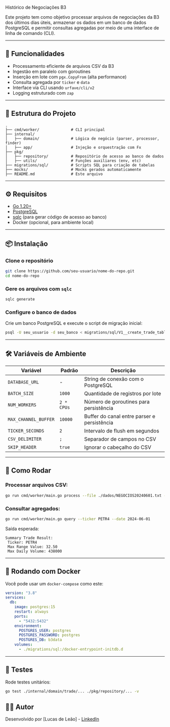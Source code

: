 Histórico de Negociações B3

Este projeto tem como objetivo processar arquivos de negociações da B3 dos últimos dias úteis, armazenar os dados em um banco de dados PostgreSQL e permitir consultas agregadas por meio de uma interface de linha de comando (CLI).

---

## 🚀 Funcionalidades

- Processamento eficiente de arquivos CSV da B3
- Ingestão em paralelo com goroutines
- Inserção em lote com `pgx.CopyFrom` (alta performance)
- Consulta agregada por `ticker` e `data`
- Interface via CLI usando `urfave/cli/v2`
- Logging estruturado com `zap`

---

## 🧱 Estrutura do Projeto

```
.
├── cmd/worker/              # CLI principal
├── internal/
│   ├── domain/              # Lógica de negócio (parser, processor, finder)
│   ├── app/                 # Injeção e orquestração com Fx
├── pkg/
│   ├── repository/          # Repositório de acesso ao banco de dados
│   ├── utils/               # Funções auxiliares (env, etc)
├── migrations/sql/          # Scripts SQL para criação de tabelas
├── mocks/                   # Mocks gerados automaticamente
├── README.md                # Este arquivo
```

---

## ⚙️ Requisitos

- [Go 1.20+](https://golang.org/)
- [PostgreSQL](https://www.postgresql.org/)
- [sqlc](https://sqlc.dev/) (para gerar código de acesso ao banco)
- Docker (opcional, para ambiente local)

---

## 📦 Instalação

### Clone o repositório

```bash
git clone https://github.com/seu-usuario/nome-do-repo.git
cd nome-do-repo
```

### Gere os arquivos com `sqlc`

```bash
sqlc generate
```

### Configure o banco de dados

Crie um banco PostgreSQL e execute o script de migração inicial:

```bash
psql -U seu_usuario -d seu_banco < migrations/sql/V1__create_trade_table.sql
```

---

## 🛠️ Variáveis de Ambiente

| Variável             | Padrão           | Descrição                                      |
|----------------------|------------------|-----------------------------------------------|
| `DATABASE_URL`       | -                | String de conexão com o PostgreSQL            |
| `BATCH_SIZE`         | `1000`           | Quantidade de registros por lote              |
| `NUM_WORKERS`        | `2 * CPUs`       | Número de goroutines para persistência        |
| `MAX_CHANNEL_BUFFER` | `10000`          | Buffer do canal entre parser e persistência   |
| `TICKER_SECONDS`     | `2`              | Intervalo de flush em segundos                |
| `CSV_DELIMITER`      | `;`              | Separador de campos no CSV                    |
| `SKIP_HEADER`        | `true`           | Ignorar o cabeçalho do CSV                    |

---

## 🧪 Como Rodar

### Processar arquivos CSV:

```bash
go run cmd/worker/main.go process --file ./dados/NEGOCIOS20240601.txt --file ./dados/NEGOCIOS20240602.txt
```

### Consultar agregados:

```bash
go run cmd/worker/main.go query --ticker PETR4 --date 2024-06-01
```

Saída esperada:

```text
Summary Trade Result:
 Ticker: PETR4
 Max Range Value: 32.50
 Max Daily Volume: 438000
```

---

## 🐳 Rodando com Docker

Você pode usar um `docker-compose` como este:

```yaml
version: "3.8"
services:
  db:
    image: postgres:15
    restart: always
    ports:
      - "5432:5432"
    environment:
      POSTGRES_USER: postgres
      POSTGRES_PASSWORD: postgres
      POSTGRES_DB: b3data
    volumes:
      - ./migrations/sql:/docker-entrypoint-initdb.d
```

---

## 🧪 Testes

Rode testes unitários:

```bash
go test ./internal/domain/trade/... ./pkg/repository/... -v
```

## 🧑‍💻 Autor

Desenvolvido por [Lucas de Leão] - [LinkedIn](https://www.linkedin.com/in/lucas-de-le%C3%A3o-999a73156/)  
